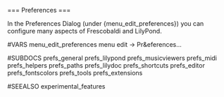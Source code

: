 === Preferences ===

In the Preferences Dialog (under {menu_edit_preferences}) you can configure
many aspects of Frescobaldi and LilyPond.

#VARS
menu_edit_preferences menu edit -> Pr&eferences...

#SUBDOCS
prefs_general
prefs_lilypond
prefs_musicviewers
prefs_midi
prefs_helpers
prefs_paths
prefs_lilydoc
prefs_shortcuts
prefs_editor
prefs_fontscolors
prefs_tools
prefs_extensions

#SEEALSO
experimental_features
